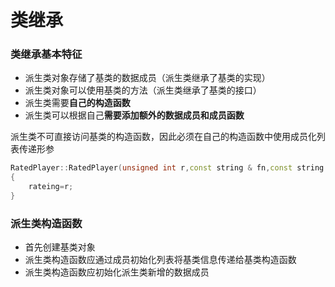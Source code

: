 #                               类继承

### 类继承基本特征

- 派生类对象存储了基类的数据成员（派生类继承了基类的实现）
- 派生类对象可以使用基类的方法（派生类继承了基类的接口）
- 派生类需要**自己的构造函数**
- 派生类可以根据自己**需要添加额外的数据成员和成员函数**



派生类不可直接访问基类的构造函数，因此必须在自己的构造函数中使用成员化列表传递形参

```c++
RatedPlayer::RatedPlayer(unsigned int r,const string & fn,const string &ln,bool ht):TableTennisPlayer(fn,ln,ht)
{
    rateing=r;
}
```



### 派生类构造函数

- 首先创建基类对象
- 派生类构造函数应通过成员初始化列表将基类信息传递给基类构造函数
- 派生类构造函数应初始化派生类新增的数据成员

